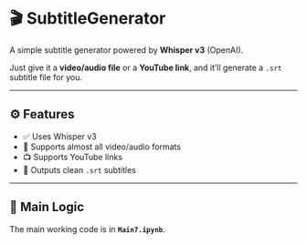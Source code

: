 # 🎬 SubtitleGenerator

A simple subtitle generator powered by **Whisper v3** (OpenAI).

Just give it a **video/audio file** or a **YouTube link**, and it’ll generate a `.srt` subtitle file for you.

---

## ⚙️ Features

- ✅ Uses Whisper v3  
- 🎥 Supports almost all video/audio formats  
- 📺 Supports YouTube links  
- 📝 Outputs clean `.srt` subtitles  

---

## 🧠 Main Logic

The main working code is in **`Main7.ipynb`**.

